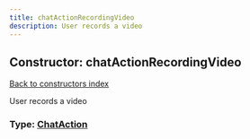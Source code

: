 ```yaml
---
title: chatActionRecordingVideo
description: User records a video
---
```

## Constructor: chatActionRecordingVideo  
[Back to constructors index](index.md)



User records a video




### Type: [ChatAction](../types/ChatAction.md)


